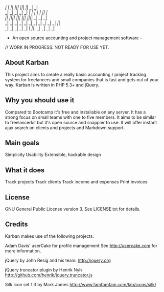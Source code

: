    _|    _|    _|_|    _|_|_|    _|_|_|      _|_|    _|      _|  
   _|  _|    _|    _|  _|    _|  _|    _|  _|    _|  _|_|    _|  
   _|_|      _|_|_|_|  _|_|_|    _|_|_|    _|_|_|_|  _|  _|  _|  
   _|  _|    _|    _|  _|    _|  _|    _|  _|    _|  _|    _|_|  
   _|    _|  _|    _|  _|    _|  _|_|_|    _|    _|  _|      _|
 
  - An open source accounting and project management software -


// WORK IN PROGRESS. NOT READY FOR USE YET.


About Karban
------------

This project aims to create a really basic accounting / project tracking system
for freelancers and small companies that is fast and gets out of your way.
Karban is written in PHP 5.3+ and jQuery.


Why you should use it
---------------------

Compared to Bootcamp it's free and installable on any server.
It has a strong focus on small teams with one to five members.
It aims to be similar to freelancerkit but it's open source and snappier to use.
It will offer instant ajax search on clients and projects and Markdown support.
	
	
Main goals
----------

Simplicity
Usability
Extensible, hackable design
	
	
What it does
------------

Track projects
Track clients
Track income and expenses
Print invoices


License
-------

GNU General Public License version 3. 
See LICENSE.txt for details.


Credits
-------

Karban makes use of the following projects:

Adam Davis' userCake for profile management
See http://usercake.com for more information.
	
jQuery by John Resig and his team. 
http://jquery.org
	
jQuery truncator plugin by Henrik Nyh 
http://github.com/henrik/jquery.truncator.js

Silk icon set 1.3 by Mark James
http://www.famfamfam.com/lab/icons/silk/